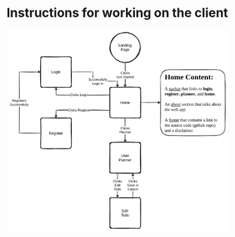 # Instructions for working on the client

![flowchart of the web app flow](./assets/what-to-do-front-end.png)
